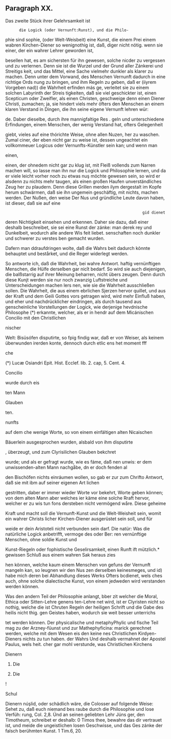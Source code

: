 
<!-- Seite 432 -->
Paragraph  XX.
--------------

Das zweite Stück ihrer Gelehrsamkeit ist

          die Logick (oder Vernunft:Runst), und die Philo-
phie sind sophie, (oder Welt-Weisbeit) eine Kunst, die
einem Prei einem wabren Kirchen-Diener so wenignothig ist, daß,
diger nicht
nötig. wenn sie einer, der ein wahrer Lehrer geworden ist,

besellen hat, es am sichersten für ihn gewesen, solche
nicder zu vergessen und zu verlernen. Denn sie ist die
Wurzel und der Grund aller Zánkerei und Streitigs
keit, und das Mittel, eine Sache vielmehr dunkler
als klarer zu machen. Denn unter dem Vorwand,
des Menschen Vernunft dadurch in eine richtige Ords
nung zu bringen, und ihm Regeln zu geben, daß er
(iiyrem Vorgeben nad)) die Wahrheit erfinden más
ge, verleitet sie zu einem solchen Labyrinth der Streis
tigkeiten, daß sie viel geschickter ist, einen Scepticum
oder Zweifler, als einen Christen, geschweige denn
einen Diener Christi, zumachen; ja, sie hindert viels
mehr öfters den Menschen an einem klaren Verstand
in Dingen, die ihn seine eigene Vernunft lehren wür:

de. Daber dieselbe, durch ihre mannigfaltige Res . geln und unterschiedene Erfindungen, einem Menschen, der wenig Verstand hat, ofters Gelegenheit

giebt, vieles auf eine thórichte Weise, ohne allen Nuzen, her zu waschen. Zumal ciner, der eben nicht gar zu weise ist, dessen ungeachtet ein vollkommeuer Logicus oder Vernunfts-Künstler sein kan; und wenn man

einen,
<!-- Seite 432 -->


einen, der ohnedem nicht gar zu klug ist, mit Fleiß
vollends zum Narren machen will, so lasse man ihn
nur die Logick und Philosophie lernen, und da er viele
leicht vorher noch zu etwas nuş möchte gewesen sein,
so wird er alsdenn zu nichts mehr taugen, als einen
großen Haufen unverständliches Zeug her zu plaudern.
Denn diese Grillen merden ilym dergestalt im Kopfe
herum schwärmen, daß sie ihn ungemein geschäftig,
mit nichts, machen werden. Der Nußen, den weise Der Nus
und gründliche Leute davon haben, ist dieser, daß sie auf eine

                                                                gid dienet
deren Nichtigkeit einsehen und erkennen. Daher sie dazu, daß
einer deshalb beschreibet, sie sei eine Runst der zánke: man derek
rey und Dunkelbeit, wodurch alle andere Wis feit liebet.
senschaften noch dunkler und schwerer zu verstes
ben gemacht wurden.

Dafern man ddraufdringen wolte, daß die Wahrs beit dadurch kỏnnte behauptet und bestårket, und die Reger widerlegt werden.

So antworte ich, daß die Wahrheit, bei wahre Antwort. haftig vernünftigen Menschen, die Hülfe derselben gar nicît bedarf. So wird sie auch diejenigen, die balßstarrig auf ihrer Meinung beharren, nicht übers zeugen. Denn durch diese Kunjt werden sie nur noch zwanzig Luftstreiche und Unterscheidungen machen lers nen, wie sie die Wahrheit ausschließen sollen. Die Wahrheit, die aus einem ebrlichen Sjerzen hervor quillet, und aus der Kraft und dem Geili Gottes vors getragen wird, wird mehr Einfluß haben, und eher und nachdrücklicher eindringen, als durch tausend aus genscheinliche Vorstellungen der Logick, wie derjenige hevdnische Philosophe (*) erkannte, welcher, als er in hendr auf dem Micánischen Concilio mit den Christlichen

nischer

Welt: Bisüsófen disputirte, so fpig findig war, daß er von Weiser, als keinem überwunden irerden konte, dennoch durch etlic ens het moment fff

che

(*) Lucæ Osiandri Epit. Hist. Ecclef. lib. 2. cap, 5. Cent. 4.

Concilio

wurde
durch eis

ten Mann

Glauben

ten.

nunfts
<!-- Seite 434 -->
auf dem che wenige Worte, so von einem einfältigen alten Nicaischen

Bäuerlein ausgesprochen wurden, alsbald von ihm disputirte

, überzeugt, und zum Clyrisilichen Glauben bekchret

wurde; und als er gefragt wurde, wie es fáme, daß nen unwis: er dem unwissenden-alten Mann nachgåbe, dn er doch fenden al

den Bischöfen nichts einráumen wollen, so gab er zur zum Chrifto Antwort, daß sie mit ibm auf seiner eigenen Art lichen

gestritten, daber er immer wieder Worte vor bekehrt, Worte geben können; von dem alten Mann aber welches ier käme eine solche Rraft hervor, welcher er zu wis tun fons dersteben nicht vermögend wåre. Diese geheime

Kraft und macht soll die Vernunft-Kunst und die Welt-Weisheit sein, womit ein wahrer Christs licher Kirchen-Diener ausgerüstet sein soll, und für

weide er dein Aristoteli nicht verbunden sein darf. Die natür: Was die natürliche Logick anbetrifft, vermoge des oder Ber: ren vernünftige Menschen, ohne soldie Kunst und

Kunst-Riegeln oder fophistische Geselirsamkeit, einen Runft ift mützlich.* gewissen Schluß aus einem wahren Sak heraus zies

hen können, welche kaum einem Menschen von gefuns der Vernunft mangeln kan, so leugnen wir den Nus zen derselben keinesmeges, und id) habe mich deren bei Abhandlung dieses Werks Ofters bcdienet, wels ches auch, ohne solche dialectische Kunst, von einem jedweden wird verstanden werden können.

Was den andern Teil der Philosophie anlangt, bber zit welcher die Moral, Ethica oder Sitten-Lehre genens ten-Lehre net wird, ist er Clyristen nicht so nothig, welche die ist Chruten Regeln der heiligen Schrift und die Gabe des heilis nicht thig. gen Geistes haben, wodurch sie weit besser unterrichs

tet werden können. Der physicalische und metaphyPhylic und fische Teil mag zu der Arzney-füunst und zur Mathephyficina: marick gerechnet werden, welche mit dem Wesen eis den keine nes Christlichen Kirdyen-Dieners nichts zu tun haben. der Wahrs Und deshalb
 vermahnet der Apostel Paulus, wels heit. cher gar mohl verstunde, was Christlichen Kirchens

Dienern

1. Die


2. Die



!

Schul
<!-- Seite 435 -->
Dienern núşlid, oder schädlich wäre, die Colosser auf
folgende Weise: Sehet zu, daß euch niemand bes
raube durch die Philosophie und lose Verfüh:
rung, Col. 2,8. Únd an seinen geliebten Lehr Júns
ger, den Timotheum, schreibet er deshalb: 0 Timos
thee, bewahre das dir vertrauet ist, und meide
die ungeistlichen losen Geschwisse, und das Ges
 zánke der falsch berühmten Kunst. 1 Tim.6, 20.
